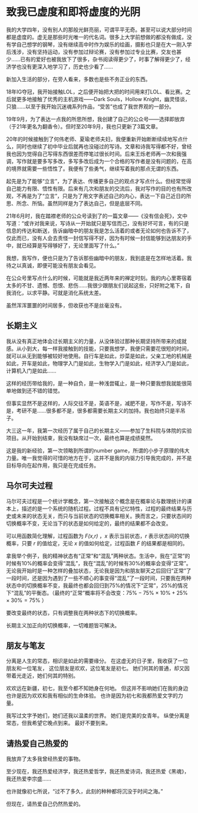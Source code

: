# 致我已虚度和即将虚度的光阴

我的大学四年，没有别人的那般光鲜亮丽，可谓平平无奇。甚至可以说大部分时间都是虚度的。虚无是那些时光唯一的代名词。很多上大学前想做的都没有做成，没有学自己想学的钢琴，没有继续高中时作为娱乐的绘画，摄影也只是在大一刚入学后浅涉，没有坚持运动，没有参加过辩论赛，没有参加过专业比赛，交友也甚少……已有的爱好也被我放下了很多，杂书阅读得更少了，时事了解得更少了，经济学也没有更深入地学习了，历史也少看了……

新加入生活的部分，在旁人看来，多数也是些不务正业的东西。

18年IG夺冠，我开始接触LOL，之后便开始把大把的时间用来打LOL、看比赛。之后就更多地接触了优秀的主机游戏——Dark Souls，Hollow Knight，幽灵怪谈，只狼……以至于我开始沉迷魂系列作品，“受苦”也成了我世界观的一部分。

19年9月，为了表达一点我的所思所想，我创建了自己的公众号——选择即放弃（于21年更名为翻香令）。但时至20年9月，我也只更新了3篇文章。

20年的时候接触到了何伟老师、夏瑜老师夫妇，我便重新开始断断续续地写点什么，同时也继续了初中毕业后就再也没碰过的写诗。文章和诗我写得都不好，曾经我也因为觉得自己写得东西很差而停笔过很长时间。后来王烁老师再一次和我强调，写作就是要多写多改，多写多改后成为一个合格的写作者是没有问题的，在高的境界就需要一些悟性了。我便有了些勇气，继续写着我的那点无谓的东西。

起先是为了能够“立言”，为了表达、传播更多自己的观点才写点什么。但经常觉得自己能力有限、悟性有限。后来有几次和朋友的交流后，我对写作的目的也有所改观，不再是为了“立言”，只是为了用文字表述自己的内心，表达一下自己近日的所思、所念、所恼。虽然同样是为了表达自己，但是底层不同。

21年6月时，我在踏襟老师的公众号读到了的一篇文章——《没有信会死》，文中写道：“或许对我来说，写诗从一开始就只是写信而己，没有好坏可言，有的只是信息的传达和断送，告诉幽暗中的朋友我是怎么活着的或者无论如何也告诉不了，仅此而已，没有人会去责怪一封信写得不好，因为有时候一封信能够到达朋友的手中，就已经算是写得够好了，无论里面写了什么。”

我想，我写作，便也只是为了告诉那些幽暗中的朋友，我到底是在怎样地活着。我待之以真诚，即便可能没有朋友会看见。

在公众号里写点什么的时候，可能就是我近两年来的禅定时刻。我的内心里寄宿着太多的不甘、遗憾、怨恨、悲伤……我很少跟朋友们说起这些，只好附之笔下，自我消化，以求平静。可就是消化系统太差。

虽然浑浑噩噩的时间居多，但收获也不是丝毫没有。

## 长期主义

我从没有真正地体会过长期主义的力量，从没体验过那种长期坚持所带来的成就感。从小到大，每一样我接触到的技能，只要我想学，我便只需要花很短的时间，就可以从无到能够被较好地使用。自行车是如此，炒菜是如此，父亲工地的机械是如此，开车是如此，物理学入门是如此，生物学入门是如此，经济学入门是如此，计算机入门是如此……

这样的经历带给我的，是一种自负，是一种浅尝辄止，是一种只要我想我就能很简单地做到还不错的错觉。

但事实显然不是这样的，人际交往不是，英语不是，减肥不是，写作不是，写诗不是，考研不是……很多都不是，很多都需要长期主义的加持。我也始终只是半吊子。

大三这一年，我第一次经历了属于自己的长期主义——参加了生科院与体院的实验项目。从开始到结束，我没有缺席过一次，最终也算是成绩斐然。

这是我的新经验，第一次领略到所谓的number game，所谓的小步子原理的伟大力量。唯一我觉得的可惜的地方在于，这并不是我的内驱力引导我完成的，并不是目标导向在起作用，我只是在完成任务。

## 马尔可夫过程

马尔可夫过程是一个统计学概念，第一次接触这个概念是在概率论与数理统计的课本上，描述的是一个系统的随机过程。过程不具有记忆特性，过程的最终结果与历史或未来的状态无关，而只与当前状态的切换概率相关。换而言之，只要状态间的切换概率不变，无论当下的状态是如何给定的，最终的结果都不会改变。

可以用函数简化理解，过程函数为 _F(x,r)_ ，_x_ 表示当前状态，_r_ 表示状态间的切换概率，只要 _r_ 的值给定，无论 _x_ 的值如何给定，过程函数 _F_ 的结果都是相同的。

拿我举个例子，我的精神状态有“正常”和“混乱”两种状态。生活中，我在“正常”的时候有10%的概率会变得“混乱”，我在“混乱”的时候有30%的概率会变得“正常”。无论我开始时是一种怎样的叠加状态，无论我是因为和朋友聊天之后回归“正常”了一段时间，还是因为遇到了一些不顺心的事变得“混乱”了一段时间，只要我在两种状态中的切换概率不变，我最终也都会回归到75%的情况下“正常”，25%的情况下“混乱”的平衡态。（最终的“正常”概率将不会改变：$75\% - 75\% \times 10\% + 25\% \times 30\% = 75\%$ ）

要改变最终的状态，只有调整我在两种状态下的切换概率。

长期主义加正向的切换概率，一切难题皆可解决。

## 朋友与笔友

分离是人生的常态，相识是如此的需要缘分。
在这虚无的日子里，我收获了一位朋友和一位笔友，
这位朋友是欢欢，这位笔友是初七。
她们何其的普通，却又因带着光走近，她们何其的特别。

欢欢远在新疆，初七，我至今都不知她身在何地。
但这并不影响她们在我的身边
也许是因为欢欢和我有相似的生命体验。
也许是因为初七和我都热爱文字的力量。

我写过文字予她们，她们还我以温柔的世界。
她们是完美的女青年。
纵使分离是常态，但我希望它晚点到来。
最好不要到来。

## 请热爱自己热爱的

我放弃了太多我曾经热爱的事物。

至少现在，我还热爱经济学，我还热爱哲学，我还热爱诗词，我还热爱《黑魂》，我还热爱李宗盛……

也许就像初七所说，“过不了多久，此刻的种种都将沉没于时间之海。”

但现在，请热爱自己仍然热爱的。
